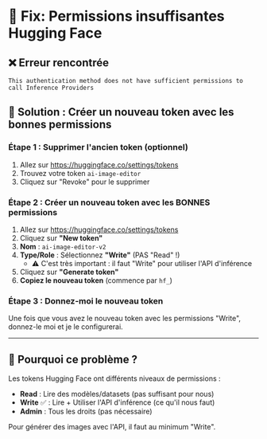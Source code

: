 # 🔧 Fix: Permissions insuffisantes Hugging Face

## ❌ Erreur rencontrée
```
This authentication method does not have sufficient permissions to call Inference Providers
```

## 🎯 Solution : Créer un nouveau token avec les bonnes permissions

### Étape 1 : Supprimer l'ancien token (optionnel)
1. Allez sur https://huggingface.co/settings/tokens
2. Trouvez votre token `ai-image-editor`
3. Cliquez sur "Revoke" pour le supprimer

### Étape 2 : Créer un nouveau token avec les BONNES permissions

1. Allez sur https://huggingface.co/settings/tokens
2. Cliquez sur **"New token"**
3. **Nom** : `ai-image-editor-v2`
4. **Type/Role** : Sélectionnez **"Write"** (PAS "Read" !)
   - ⚠️ C'est très important : il faut "Write" pour utiliser l'API d'inférence
5. Cliquez sur **"Generate token"**
6. **Copiez le nouveau token** (commence par `hf_`)

### Étape 3 : Donnez-moi le nouveau token

Une fois que vous avez le nouveau token avec les permissions "Write", donnez-le moi et je le configurerai.

---

## 📝 Pourquoi ce problème ?

Les tokens Hugging Face ont différents niveaux de permissions :
- **Read** : Lire des modèles/datasets (pas suffisant pour nous)
- **Write** ✅ : Lire + Utiliser l'API d'inférence (ce qu'il nous faut)
- **Admin** : Tous les droits (pas nécessaire)

Pour générer des images avec l'API, il faut au minimum "Write".

